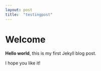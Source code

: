 ```yaml
---
layout: post
title:  "testingpost"
---
```


# Welcome

**Hello world**, this is my first Jekyll blog post.

I hope you like it!
